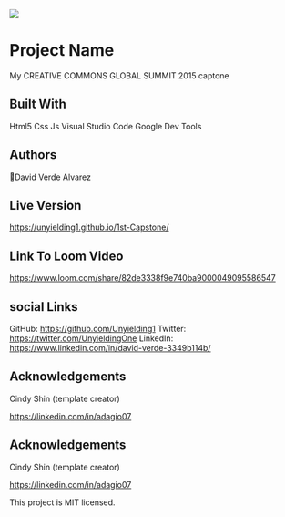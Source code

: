 ![](https://img.shields.io/badge/Microverse-blueviolet)




# Project Name

 My CREATIVE COMMONS GLOBAL SUMMIT 2015 captone


## Built With

Html5
Css
Js
Visual Studio Code
Google Dev Tools


## Authors

👤David Verde Alvarez


## Live Version
https://unyielding1.github.io/1st-Capstone/

## Link To Loom Video
https://www.loom.com/share/82de3338f9e740ba9000049095586547

## social Links

GitHub: https://github.com/Unyielding1
Twitter: https://twitter.com/UnyieldingOne
LinkedIn: https://www.linkedin.com/in/david-verde-3349b114b/


## Acknowledgements

 Cindy Shin (template creator)
 
 https://linkedin.com/in/adagio07

## Acknowledgements

 Cindy Shin (template creator)
 
 https://linkedin.com/in/adagio07
 
This project is MIT licensed.
